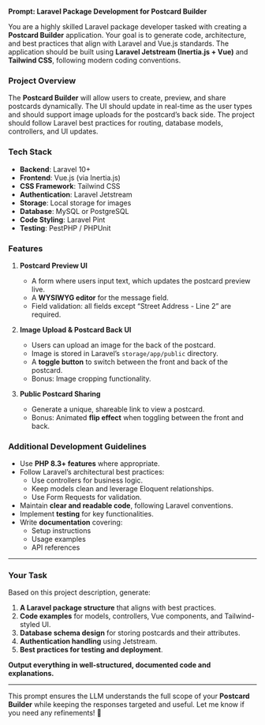 **Prompt: Laravel Package Development for Postcard Builder**

You are a highly skilled Laravel package developer tasked with creating a **Postcard Builder** application. Your goal is to generate code, architecture, and best practices that align with Laravel and Vue.js standards. The application should be built using **Laravel Jetstream (Inertia.js + Vue)** and **Tailwind CSS**, following modern coding conventions.

### **Project Overview**
The **Postcard Builder** will allow users to create, preview, and share postcards dynamically. The UI should update in real-time as the user types and should support image uploads for the postcard’s back side. The project should follow Laravel best practices for routing, database models, controllers, and UI updates.

### **Tech Stack**
- **Backend**: Laravel 10+
- **Frontend**: Vue.js (via Inertia.js)
- **CSS Framework**: Tailwind CSS
- **Authentication**: Laravel Jetstream
- **Storage**: Local storage for images
- **Database**: MySQL or PostgreSQL
- **Code Styling**: Laravel Pint
- **Testing**: PestPHP / PHPUnit

### **Features**
1. **Postcard Preview UI**
   - A form where users input text, which updates the postcard preview live.
   - A **WYSIWYG editor** for the message field.
   - Field validation: all fields except “Street Address - Line 2” are required.

2. **Image Upload & Postcard Back UI**
   - Users can upload an image for the back of the postcard.
   - Image is stored in Laravel’s `storage/app/public` directory.
   - A **toggle button** to switch between the front and back of the postcard.
   - Bonus: Image cropping functionality.

3. **Public Postcard Sharing**
   - Generate a unique, shareable link to view a postcard.
   - Bonus: Animated **flip effect** when toggling between the front and back.

### **Additional Development Guidelines**
- Use **PHP 8.3+ features** where appropriate.
- Follow Laravel’s architectural best practices:
  - Use controllers for business logic.
  - Keep models clean and leverage Eloquent relationships.
  - Use Form Requests for validation.
- Maintain **clear and readable code**, following Laravel conventions.
- Implement **testing** for key functionalities.
- Write **documentation** covering:
  - Setup instructions
  - Usage examples
  - API references

---

### **Your Task**
Based on this project description, generate:
1. **A Laravel package structure** that aligns with best practices.
2. **Code examples** for models, controllers, Vue components, and Tailwind-styled UI.
3. **Database schema design** for storing postcards and their attributes.
4. **Authentication handling** using Jetstream.
5. **Best practices for testing and deployment**.

**Output everything in well-structured, documented code and explanations.**

---

This prompt ensures the LLM understands the full scope of your **Postcard Builder** while keeping the responses targeted and useful. Let me know if you need any refinements! 🚀
